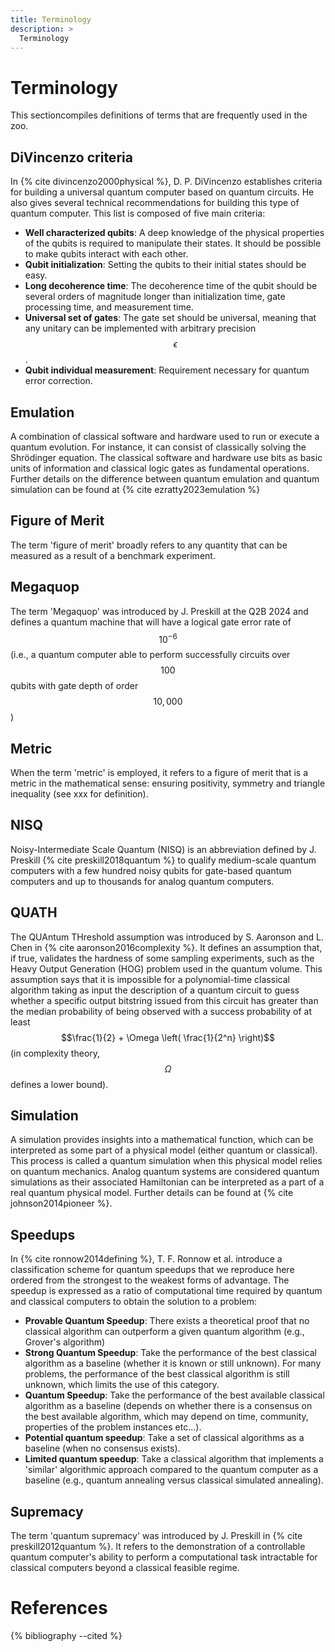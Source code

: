 ```yaml
---
title: Terminology
description: >
  Terminology
---
```

# Terminology

This sectioncompiles definitions of terms that are frequently used in the zoo.

## DiVincenzo criteria

In {% cite divincenzo2000physical %}, D. P. DiVincenzo establishes criteria for building a universal quantum computer based on quantum circuits. He also gives several technical recommendations for building this type of quantum computer. This list is composed of five main criteria:
- **Well characterized qubits**: A deep knowledge of the physical properties of the qubits is required to manipulate their states. It should be possible to make qubits interact with each other.
- **Qubit initialization**: Setting the qubits to their initial states should be easy.
- **Long decoherence time**: The decoherence time of the qubit should be several orders of magnitude longer than initialization time, gate processing time, and measurement time.
- **Universal set of gates**: The gate set should be universal, meaning that any unitary can be implemented with arbitrary precision $$\epsilon$$.
- **Qubit individual measurement**: Requirement necessary for quantum error correction.

## Emulation

A combination of classical software and hardware used to run or execute a quantum evolution. For instance, it can consist of classically solving the Shrödinger equation. The classical software and hardware use bits as basic units of information and classical logic gates as fundamental operations. Further details on the difference between quantum emulation and quantum simulation can be found at {% cite ezratty2023emulation %}

## Figure of Merit

The term 'figure of merit' broadly refers to any quantity that can be measured as a result of a benchmark experiment. 

## Megaquop

The term 'Megaquop' was introduced by J. Preskill at the Q2B 2024 and defines a quantum machine that will have a logical gate error rate of $$10^{-6}$$ (i.e., a quantum computer able to perform successfully circuits over $$100$$ qubits with gate depth of order $$10,000$$)

## Metric

When the term 'metric' is employed, it refers to a figure of merit that is a metric in the mathematical sense: ensuring positivity, symmetry and triangle inequality (see xxx for definition).
<!-- TODO: Ajouter un lien vers la définition des métriques en interne -->

## NISQ

Noisy-Intermediate Scale Quantum (NISQ) is an abbreviation defined by J. Preskill {% cite preskill2018quantum %} to qualify medium-scale quantum computers with a few hundred noisy qubits for gate-based quantum computers and up to thousands for analog quantum computers.

## QUATH

The QUAntum THreshold assumption was introduced by S. Aaronson and L. Chen in {% cite aaronson2016complexity %}. It defines an assumption that, if true, validates the hardness of some sampling experiments, such as the Heavy Output Generation (HOG) problem used in the quantum volume. This assumption says that it is impossible for a polynomial-time classical algorithm taking as input the description of a quantum circuit to guess whether a specific output bitstring issued from this circuit has greater than the median probability of being observed with a success probability of at least $$\frac{1}{2} + \Omega \left( \frac{1}{2^n} \right)$$ (in complexity theory, $$\Omega$$ defines a lower bound).
<!-- TODO: Ajouter un lien vers Heavy output problem -->

## Simulation

A simulation provides insights into a mathematical function, which can be interpreted as some part of a physical model (either quantum or classical). This process is called a quantum simulation when this physical model relies on quantum mechanics. Analog quantum systems are considered quantum simulations as their associated Hamiltonian can be interpreted as a part of a real quantum physical model. Further details can be found at {% cite johnson2014pioneer %}.

## Speedups

In {% cite ronnow2014defining %}, T. F. Ronnow et al. introduce a classification scheme for quantum speedups that we reproduce here ordered from the strongest to the weakest forms of advantage. The speedup is expressed as a ratio of computational time required by quantum and classical computers to obtain the solution to a problem:
- **Provable Quantum Speedup**: There exists a theoretical proof that no classical algorithm can outperform a given quantum algorithm (e.g., Grover's algorithm)
- **Strong Quantum Speedup**: Take the performance of the best classical algorithm as a baseline (whether it is known or still unknown). For many problems, the performance of the best classical algorithm is still unknown, which limits the use of this category.
- **Quantum Speedup**: Take the performance of the best available classical algorithm as a baseline (depends on whether there is a consensus on the best available algorithm, which may depend on time, community, properties of the problem instances etc...).
- **Potential quantum speedup**: Take a set of classical algorithms as a baseline (when no consensus exists).
- **Limited quantum speedup**: Take a classical algorithm that implements a 'similar' algorithmic approach compared to the quantum computer as a baseline (e.g., quantum annealing versus classical simulated annealing).

## Supremacy

The term 'quantum supremacy' was introduced by J. Preskill in {% cite preskill2012quantum %}. It refers to the demonstration of a controllable quantum computer's ability to perform a computational task intractable for classical computers beyond a classical feasible regime.

<!-- Add definition on Random Special Unitary Group -->

# References
{% bibliography --cited %}